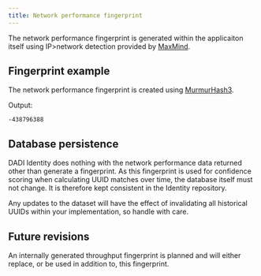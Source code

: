 ```yaml
---
title: Network performance fingerprint
---
```


The network performance fingerprint is generated within the applicaiton itself using IP>network detection provided by [MaxMind](https://www.maxmind.com).

## Fingerprint example

The network performance fingerprint is created using [MurmurHash3](https://en.wikipedia.org/wiki/MurmurHash).

Output:

	-438796388

## Database persistence

DADI Identity does nothing with the network performance data returned other than generate a fingerprint. As this fingerprint is used for confidence scoring when calculating UUID matches over time, the database itself must not change. It is therefore kept consistent in the Identity repository.

Any updates to the dataset will have the effect of invalidating all historical UUIDs within your implementation, so handle with care.

## Future revisions

An internally generated throughput fingerprint is planned and will either replace, or be used in addition to, this fingerprint.
